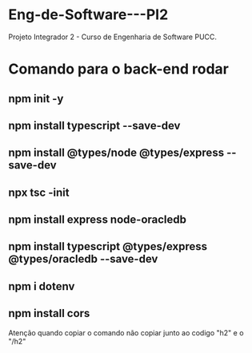# Eng-de-Software---PI2
Projeto Integrador 2 - Curso de Engenharia de Software PUCC.

<h1>Comando para o back-end rodar</h1>

<h2>npm init -y</h2>
<h2>npm install typescript --save-dev</h2>
<h2>npm install @types/node @types/express --save-dev</h2>
<h2>npx tsc -init</h2>
<h2>npm install express node-oracledb</h2>
<h2>npm install typescript @types/express @types/oracledb --save-dev</h2>
<h2>npm i dotenv</h2>
<h2>npm install cors</h2>

<p>Atenção quando copiar o comando não copiar junto ao codigo "h2" e o "/h2"</p>